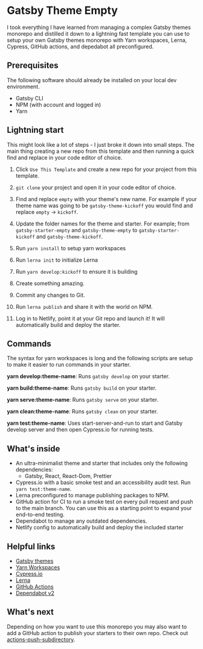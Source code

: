 # Gatsby Theme Empty

I took everything I have learned from managing a complex Gatsby themes monorepo and distilled it down to a lightning fast template you can use to setup your own Gatsby themes monorepo with Yarn workspaces, Lerna, Cypress, GitHub actions, and depedabot all preconfigured.

## Prerequisites

The following software should already be installed on your local dev environment.

- Gatsby CLI
- NPM (with account and logged in)
- Yarn

## Lightning start

This might look like a lot of steps - I just broke it down into small steps. The main thing creating a new repo from this template and then running a quick find and replace in your code editor of choice.

1. Click `Use This Template` and create a new repo for your project from this template.

1. `git clone` your project and open it in your code editor of choice.

1. Find and replace `empty` with your theme's new name. For example if your theme name was going to be `gatsby-theme-kickoff` you would find and replace `empty` -> `kickoff`.

1. Update the folder names for the theme and starter. For example; from `gatsby-starter-empty` and `gatsby-theme-empty` to `gatsby-starter-kickoff` and `gatsby-theme-kickoff`.

1. Run `yarn install` to setup yarn workspaces

1. Run `lerna init` to initialize Lerna

1. Run `yarn develop:kickoff` to ensure it is building

1. Create something amazing.

1. Commit any changes to Git.

1. Run `lerna publish` and share it with the world on NPM.

1. Log in to Netlify, point it at your Git repo and launch it! It will automatically build and deploy the starter.

## Commands

The syntax for yarn workspaces is long and the following scripts are setup to make it easier to run commands in your starter.

**yarn develop:theme-name**: Runs `gatsby develop` on your starter.

**yarn build:theme-name**: Runs `gatsby build` on your starter.

**yarn serve:theme-name**: Runs `gatsby serve` on your starter.

**yarn clean:theme-name**: Runs `gatsby clean` on your starter.

**yarn test:theme-name**: Uses start-server-and-run to start and Gatsby develop server and then open Cypress.io for running tests.

## What's inside

- An ultra-minimalist theme and starter that includes only the following dependencies:
  - Gatsby, React, React-Dom, Prettier
- Cypress.io with a basic smoke test and an accessibility audit test. Run `yarn test:theme-name`.
- Lerna preconfigured to manage publishing packages to NPM.
- GitHub action for CI to run a smoke test on every pull request and push to the main branch. You can use this as a starting point to expand your end-to-end testing.
- Dependabot to manage any outdated dependencies.
- Netlify config to automatically build and deploy the included starter

## Helpful links

- [Gatsby themes](https://www.gatsbyjs.com/docs/themes/)
- [Yarn Workspaces](https://classic.yarnpkg.com/en/docs/workspaces/)
- [Cypress.io](https://docs.cypress.io/)
- [Lerna](https://github.com/lerna/lerna)
- [GitHub Actions](https://docs.github.com/en/actions)
- [Dependabot v2](https://docs.github.com/en/github/administering-a-repository/keeping-your-dependencies-updated-automatically)

## What's next

Depending on how you want to use this monorepo you may also want to add a GitHub action to publish your starters to their own repo. Check out [actions-push-subdirectory](https://github.com/johno/actions-push-subdirectories).
